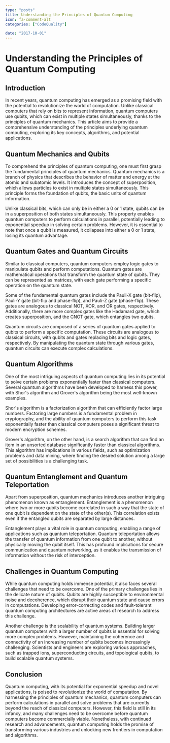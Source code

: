 ```yaml
---
type: "posts"
title: Understanding the Principles of Quantum Computing
icon: fa-comment-alt
categories: ["CodeQuality"]

date: "2017-10-01"
---
```




# Understanding the Principles of Quantum Computing

## Introduction

In recent years, quantum computing has emerged as a promising field with the potential to revolutionize the world of computation. Unlike classical computers that rely on bits to represent information, quantum computers use qubits, which can exist in multiple states simultaneously, thanks to the principles of quantum mechanics. This article aims to provide a comprehensive understanding of the principles underlying quantum computing, exploring its key concepts, algorithms, and potential applications.

## Quantum Mechanics and Qubits

To comprehend the principles of quantum computing, one must first grasp the fundamental principles of quantum mechanics. Quantum mechanics is a branch of physics that describes the behavior of matter and energy at the atomic and subatomic levels. It introduces the concept of superposition, which allows particles to exist in multiple states simultaneously. This principle forms the foundation of qubits, the basic units of quantum information.

Unlike classical bits, which can only be in either a 0 or 1 state, qubits can be in a superposition of both states simultaneously. This property enables quantum computers to perform calculations in parallel, potentially leading to exponential speedup in solving certain problems. However, it is essential to note that once a qubit is measured, it collapses into either a 0 or 1 state, losing its quantum advantage.

## Quantum Gates and Quantum Circuits

Similar to classical computers, quantum computers employ logic gates to manipulate qubits and perform computations. Quantum gates are mathematical operations that transform the quantum state of qubits. They can be represented as matrices, with each gate performing a specific operation on the quantum state.

Some of the fundamental quantum gates include the Pauli-X gate (bit-flip), Pauli-Y gate (bit-flip and phase-flip), and Pauli-Z gate (phase-flip). These gates are analogous to classical NOT, XOR, and OR gates, respectively. Additionally, there are more complex gates like the Hadamard gate, which creates superposition, and the CNOT gate, which entangles two qubits.

Quantum circuits are composed of a series of quantum gates applied to qubits to perform a specific computation. These circuits are analogous to classical circuits, with qubits and gates replacing bits and logic gates, respectively. By manipulating the quantum state through various gates, quantum circuits can execute complex calculations.

## Quantum Algorithms

One of the most intriguing aspects of quantum computing lies in its potential to solve certain problems exponentially faster than classical computers. Several quantum algorithms have been developed to harness this power, with Shor's algorithm and Grover's algorithm being the most well-known examples.

Shor's algorithm is a factorization algorithm that can efficiently factor large numbers. Factoring large numbers is a fundamental problem in cryptography, and the ability of quantum computers to perform this task exponentially faster than classical computers poses a significant threat to modern encryption schemes.

Grover's algorithm, on the other hand, is a search algorithm that can find an item in an unsorted database significantly faster than classical algorithms. This algorithm has implications in various fields, such as optimization problems and data mining, where finding the desired solution among a large set of possibilities is a challenging task.

## Quantum Entanglement and Quantum Teleportation

Apart from superposition, quantum mechanics introduces another intriguing phenomenon known as entanglement. Entanglement is a phenomenon where two or more qubits become correlated in such a way that the state of one qubit is dependent on the state of the other(s). This correlation exists even if the entangled qubits are separated by large distances.

Entanglement plays a vital role in quantum computing, enabling a range of applications such as quantum teleportation. Quantum teleportation allows the transfer of quantum information from one qubit to another, without physically moving the qubit itself. This has profound implications for secure communication and quantum networking, as it enables the transmission of information without the risk of interception.

## Challenges in Quantum Computing

While quantum computing holds immense potential, it also faces several challenges that need to be overcome. One of the primary challenges lies in the delicate nature of qubits. Qubits are highly susceptible to environmental noise and decoherence, which disrupt their quantum state and cause errors in computations. Developing error-correcting codes and fault-tolerant quantum computing architectures are active areas of research to address this challenge.

Another challenge is the scalability of quantum systems. Building larger quantum computers with a larger number of qubits is essential for solving more complex problems. However, maintaining the coherence and connectivity of an increasing number of qubits becomes increasingly challenging. Scientists and engineers are exploring various approaches, such as trapped ions, superconducting circuits, and topological qubits, to build scalable quantum systems.

## Conclusion

Quantum computing, with its potential for exponential speedup and novel applications, is poised to revolutionize the world of computation. By harnessing the principles of quantum mechanics, quantum computers can perform calculations in parallel and solve problems that are currently beyond the reach of classical computers. However, this field is still in its infancy, and many challenges need to be overcome before quantum computers become commercially viable. Nonetheless, with continued research and advancements, quantum computing holds the promise of transforming various industries and unlocking new frontiers in computation and algorithms.